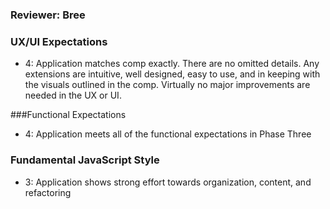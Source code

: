 ### Reviewer: Bree

### UX/UI Expectations
- 4: Application matches comp exactly. There are no omitted details. Any extensions are intuitive, well designed, easy to use, and in keeping with the visuals outlined in the comp. Virtually no major improvements are needed in the UX or UI.

###Functional Expectations
- 4: Application meets all of the functional expectations in Phase Three

### Fundamental JavaScript Style
- 3: Application shows strong effort towards organization, content, and refactoring
